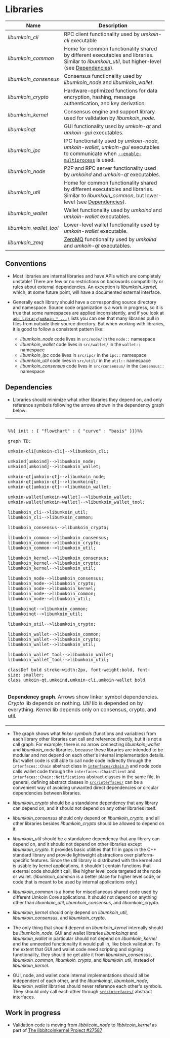 # Libraries

| Name                     | Description |
|--------------------------|-------------|
| *libumkoin_cli*         | RPC client functionality used by *umkoin-cli* executable |
| *libumkoin_common*      | Home for common functionality shared by different executables and libraries. Similar to *libumkoin_util*, but higher-level (see [Dependencies](#dependencies)). |
| *libumkoin_consensus*   | Consensus functionality used by *libumkoin_node* and *libumkoin_wallet*. |
| *libumkoin_crypto*      | Hardware-optimized functions for data encryption, hashing, message authentication, and key derivation. |
| *libumkoin_kernel*      | Consensus engine and support library used for validation by *libumkoin_node*. |
| *libumkoinqt*           | GUI functionality used by *umkoin-qt* and *umkoin-gui* executables. |
| *libumkoin_ipc*         | IPC functionality used by *umkoin-node*, *umkoin-wallet*, *umkoin-gui* executables to communicate when [`--enable-multiprocess`](multiprocess.md) is used. |
| *libumkoin_node*        | P2P and RPC server functionality used by *umkoind* and *umkoin-qt* executables. |
| *libumkoin_util*        | Home for common functionality shared by different executables and libraries. Similar to *libumkoin_common*, but lower-level (see [Dependencies](#dependencies)). |
| *libumkoin_wallet*      | Wallet functionality used by *umkoind* and *umkoin-wallet* executables. |
| *libumkoin_wallet_tool* | Lower-level wallet functionality used by *umkoin-wallet* executable. |
| *libumkoin_zmq*         | [ZeroMQ](../zmq.md) functionality used by *umkoind* and *umkoin-qt* executables. |

## Conventions

- Most libraries are internal libraries and have APIs which are completely unstable! There are few or no restrictions on backwards compatibility or rules about external dependencies. An exception is *libumkoin_kernel*, which, at some future point, will have a documented external interface.

- Generally each library should have a corresponding source directory and namespace. Source code organization is a work in progress, so it is true that some namespaces are applied inconsistently, and if you look at [`add_library(umkoin_* ...)`](../../src/CMakeLists.txt) lists you can see that many libraries pull in files from outside their source directory. But when working with libraries, it is good to follow a consistent pattern like:

  - *libumkoin_node* code lives in `src/node/` in the `node::` namespace
  - *libumkoin_wallet* code lives in `src/wallet/` in the `wallet::` namespace
  - *libumkoin_ipc* code lives in `src/ipc/` in the `ipc::` namespace
  - *libumkoin_util* code lives in `src/util/` in the `util::` namespace
  - *libumkoin_consensus* code lives in `src/consensus/` in the `Consensus::` namespace

## Dependencies

- Libraries should minimize what other libraries they depend on, and only reference symbols following the arrows shown in the dependency graph below:

<table><tr><td>

```mermaid

%%{ init : { "flowchart" : { "curve" : "basis" }}}%%

graph TD;

umkoin-cli[umkoin-cli]-->libumkoin_cli;

umkoind[umkoind]-->libumkoin_node;
umkoind[umkoind]-->libumkoin_wallet;

umkoin-qt[umkoin-qt]-->libumkoin_node;
umkoin-qt[umkoin-qt]-->libumkoinqt;
umkoin-qt[umkoin-qt]-->libumkoin_wallet;

umkoin-wallet[umkoin-wallet]-->libumkoin_wallet;
umkoin-wallet[umkoin-wallet]-->libumkoin_wallet_tool;

libumkoin_cli-->libumkoin_util;
libumkoin_cli-->libumkoin_common;

libumkoin_consensus-->libumkoin_crypto;

libumkoin_common-->libumkoin_consensus;
libumkoin_common-->libumkoin_crypto;
libumkoin_common-->libumkoin_util;

libumkoin_kernel-->libumkoin_consensus;
libumkoin_kernel-->libumkoin_crypto;
libumkoin_kernel-->libumkoin_util;

libumkoin_node-->libumkoin_consensus;
libumkoin_node-->libumkoin_crypto;
libumkoin_node-->libumkoin_kernel;
libumkoin_node-->libumkoin_common;
libumkoin_node-->libumkoin_util;

libumkoinqt-->libumkoin_common;
libumkoinqt-->libumkoin_util;

libumkoin_util-->libumkoin_crypto;

libumkoin_wallet-->libumkoin_common;
libumkoin_wallet-->libumkoin_crypto;
libumkoin_wallet-->libumkoin_util;

libumkoin_wallet_tool-->libumkoin_wallet;
libumkoin_wallet_tool-->libumkoin_util;

classDef bold stroke-width:2px, font-weight:bold, font-size: smaller;
class umkoin-qt,umkoind,umkoin-cli,umkoin-wallet bold
```
</td></tr><tr><td>

**Dependency graph**. Arrows show linker symbol dependencies. *Crypto* lib depends on nothing. *Util* lib is depended on by everything. *Kernel* lib depends only on consensus, crypto, and util.

</td></tr></table>

- The graph shows what _linker symbols_ (functions and variables) from each library other libraries can call and reference directly, but it is not a call graph. For example, there is no arrow connecting *libumkoin_wallet* and *libumkoin_node* libraries, because these libraries are intended to be modular and not depend on each other's internal implementation details. But wallet code is still able to call node code indirectly through the `interfaces::Chain` abstract class in [`interfaces/chain.h`](../../src/interfaces/chain.h) and node code calls wallet code through the `interfaces::ChainClient` and `interfaces::Chain::Notifications` abstract classes in the same file. In general, defining abstract classes in [`src/interfaces/`](../../src/interfaces/) can be a convenient way of avoiding unwanted direct dependencies or circular dependencies between libraries.

- *libumkoin_crypto* should be a standalone dependency that any library can depend on, and it should not depend on any other libraries itself.

- *libumkoin_consensus* should only depend on *libumkoin_crypto*, and all other libraries besides *libumkoin_crypto* should be allowed to depend on it.

- *libumkoin_util* should be a standalone dependency that any library can depend on, and it should not depend on other libraries except *libumkoin_crypto*. It provides basic utilities that fill in gaps in the C++ standard library and provide lightweight abstractions over platform-specific features. Since the util library is distributed with the kernel and is usable by kernel applications, it shouldn't contain functions that external code shouldn't call, like higher level code targeted at the node or wallet. (*libumkoin_common* is a better place for higher level code, or code that is meant to be used by internal applications only.)

- *libumkoin_common* is a home for miscellaneous shared code used by different Umkoin Core applications. It should not depend on anything other than *libumkoin_util*, *libumkoin_consensus*, and *libumkoin_crypto*.

- *libumkoin_kernel* should only depend on *libumkoin_util*, *libumkoin_consensus*, and *libumkoin_crypto*.

- The only thing that should depend on *libumkoin_kernel* internally should be *libumkoin_node*. GUI and wallet libraries *libumkoinqt* and *libumkoin_wallet* in particular should not depend on *libumkoin_kernel* and the unneeded functionality it would pull in, like block validation. To the extent that GUI and wallet code need scripting and signing functionality, they should be get able it from *libumkoin_consensus*, *libumkoin_common*, *libumkoin_crypto*, and *libumkoin_util*, instead of *libumkoin_kernel*.

- GUI, node, and wallet code internal implementations should all be independent of each other, and the *libumkoinqt*, *libumkoin_node*, *libumkoin_wallet* libraries should never reference each other's symbols. They should only call each other through [`src/interfaces/`](../../src/interfaces/) abstract interfaces.

## Work in progress

- Validation code is moving from *libbitcoin_node* to *libbitcoin_kernel* as part of [The libbitcoinkernel Project #27587](https://github.com/bitcoin/bitcoin/issues/27587)
